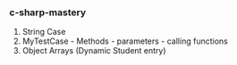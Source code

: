 ### c-sharp-mastery

1) String Case
2) MyTestCase - Methods - parameters - calling functions
3) Object Arrays (Dynamic Student entry)
